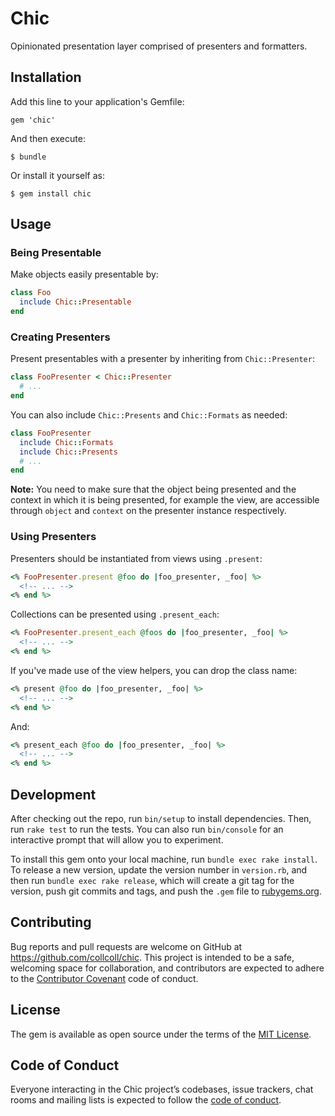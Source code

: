 # Chic

Opinionated presentation layer comprised of presenters and formatters.

## Installation

Add this line to your application's Gemfile:

    gem 'chic'

And then execute:

    $ bundle

Or install it yourself as:

    $ gem install chic

## Usage

### Being Presentable

Make objects easily presentable by:

```ruby
class Foo
  include Chic::Presentable
end
```

### Creating Presenters

Present presentables with a presenter by inheriting from `Chic::Presenter`:

```ruby
class FooPresenter < Chic::Presenter
  # ...
end
```

You can also include `Chic::Presents` and `Chic::Formats` as needed:

```ruby
class FooPresenter
  include Chic::Formats
  include Chic::Presents
  # ...
end
```

**Note:** You need to make sure that the object being presented and the context in which it is being presented, for example the view, are accessible through `object` and `context` on the presenter instance respectively.

### Using Presenters

Presenters should be instantiated from views using `.present`:

```ruby
<% FooPresenter.present @foo do |foo_presenter, _foo| %>
  <!-- ... -->
<% end %>
```

Collections can be presented using `.present_each`:

```ruby
<% FooPresenter.present_each @foos do |foo_presenter, _foo| %>
  <!-- ... -->
<% end %>
```

If you've made use of the view helpers, you can drop the class name:

```ruby
<% present @foo do |foo_presenter, _foo| %>
  <!-- ... -->
<% end %>
```

And:

```ruby
<% present_each @foo do |foo_presenter, _foo| %>
  <!-- ... -->
<% end %>
```

## Development

After checking out the repo, run `bin/setup` to install dependencies. Then, run `rake test` to run the tests. You can also run `bin/console` for an interactive prompt that will allow you to experiment.

To install this gem onto your local machine, run `bundle exec rake install`. To release a new version, update the version number in `version.rb`, and then run `bundle exec rake release`, which will create a git tag for the version, push git commits and tags, and push the `.gem` file to [rubygems.org](https://rubygems.org).

## Contributing

Bug reports and pull requests are welcome on GitHub at https://github.com/collcoll/chic. This project is intended to be a safe, welcoming space for collaboration, and contributors are expected to adhere to the [Contributor Covenant](http://contributor-covenant.org) code of conduct.

## License

The gem is available as open source under the terms of the [MIT License](https://opensource.org/licenses/MIT).

## Code of Conduct

Everyone interacting in the Chic project’s codebases, issue trackers, chat rooms and mailing lists is expected to follow the [code of conduct](https://github.com/[USERNAME]/chic/blob/master/CODE_OF_CONDUCT.md).
